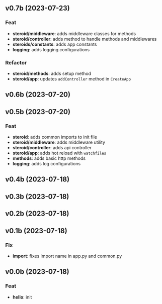 ## v0.7b (2023-07-23)

### Feat

- **steroid/middleware**: adds middleware classes for methods
- **steroid/controller**: adds method to handle methods and middlewares
- **steroids/constants**: adds app constants
- **logging**: adds logging configurations

### Refactor

- **steroid/methods**: adds setup method
- **steroid/app**: updates `addController` method in `CreateApp`

## v0.6b (2023-07-20)

## v0.5b (2023-07-20)

### Feat

- **steroid**: adds common imports to init file
- **steroid/middleware**: adds middleware utility
- **steroid/controller**: adds api controller
- **steroid/app**: adds hot reload with `watchfiles`
- **methods**: adds basic http methods
- **logging**: adds log configurations

## v0.4b (2023-07-18)

## v0.3b (2023-07-18)

## v0.2b (2023-07-18)

## v0.1b (2023-07-18)

### Fix

- **import**: fixes import name in app.py and common.py

## v0.0b (2023-07-18)

### Feat

- **hello**: init

